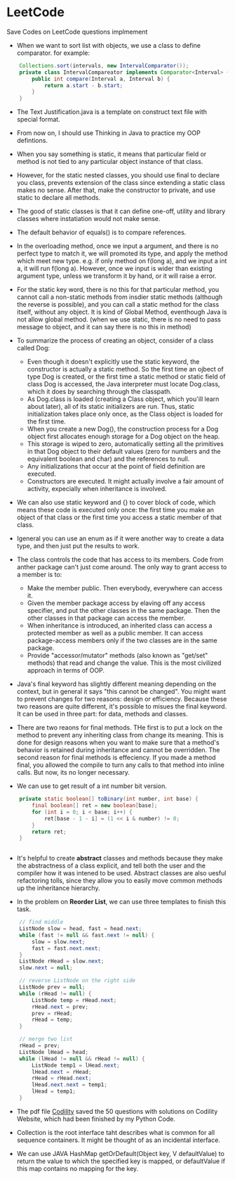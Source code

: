 # LeetCode
Save Codes on LeetCode questions implmement

+ When we want to sort list with objects, we use a class to define comparator.
for example:
```java
	Collections.sort(intervals, new IntervalComparator());
	private class IntervalCompareator implements Comparator<Interval> {
		public int compare(Interval a, Interval b) {
		    return a.start - b.start;
	    }
	}
```

+ The Text Justification.java is a template on construct text file with special format.

+ From now on, I should use Thinking in Java to practice my OOP defintions.

+ When you say something is static, it means that particular field or method is not tied to any particular object instance of that class.

+ However, for the static nested classes, you should use final to declare you class, prevents extension of the class since extending a static class makes no sense. After that, make the constructor to private, and use static to declare all methods.

+ The good of static classes is that it can define one-off, utility and library classes where instatiation would not make sense.

+ The default behavior of equals() is to compare references.

+ In the overloading method, once we input a argument, and there is no perfect type to match it, we will promoted its type, and apply the method which meet new type. e.g. if only method on f(long a), and we input a int a, it will run f(long a). However, once we input is wider than existing argument type, unless we transform it by hand, or it will raise a error.

+ For the static key word, there is no this for that particular method, you cannot call a non-static methods from insdier static methods (although the reverse is possible), and you can call a static method for the class itself, without any object. It is kind of Global Method, eventhough Java is not allow global method. (when we use static, there is no need to pass message to object, and it can say there is no this in method)

+ To summarize the process of creating an object, consider of a class called Dog:
	* Even though it doesn't explicitly use the static keyword, the constructor is actually a static method. So the first time an ojbect of type Dog is created, or the first time a static method or static field of class Dog is accessed, the Java interpreter must locate Dog.class, which it does by searching through the classpath.
	* As Dog.class is loaded (creating a Class object, which you'ill learn about later), all of its static initializers are run. Thus, static initialization takes place only once, as the Class object is loaded for the first time.
	* When you create a new Dog(), the construction process for a Dog object first allocates enough storage for a Dog object on the heap.
	* This storage is wiped to zero, automatically setting all the primitives in that Dog object to their default values (zero for numbers and the equivalent boolean and char) and the references to null.
	* Any initializations that occur at the point of field definition are executed.
	* Constructors are executed. It might actually involve a fair amount of activity, expecially when inheritance is involved.

+ We can also use static keyword and {} to cover block of code, which means these code is executed only once: the first time you make an object of that class or the first time you access a static member of that class.

+ Igeneral you can use an enum as if it were another way to create a data type, and then just put the results to work. 

+ The class controls the code that has access to its members. Code from anther package can't just come around. The only way to grant access to a member is to:
	* Make the member public. Then everybody, everywhere can access it.
	* Given the member package access by elaving off any access specifier, and put the other classes in the same package. Then the other classes in that package can access the member.
	* When inheritance is introduced, an inherited class can access a protected member as well as a public member. It can access package-access members only if the two classes are in the same package.
	* Provide "accessor/mutator" methods (also known as "get/set" methods) that read and change the value. This is the most civilized approach in terms of OOP.

+ Java's final keyword has slightly different meaning depending on the context, but in general it says "this cannot be changed". You might want to prevent changes for two reasons: design or efficiency. Because these two reasons are quite different, it's possible to misues the final keyword. It can be used in three part: for data, methods and classes.

+ There are two reaons for final methods. THe first is to put a lock on the method to prevent any inheriting class from change its meaning. This is done for design reasons when you want to make sure that a method's behavior is retained during inheritance and cannot be overridden. The second reason for final methods is effeciency. If you made a method final, you allowed the compile to turn any calls to that method into inline calls. But now, its no longer necessary.

+ We can use to get result of a int number bit version.
```java
	private static boolean[] toBinary(int number, int base) {
		final boolean[] ret = new boolean[base];
		for (int i = 0; i < base; i++) {
		    ret[base - 1 - i] = (1 << i & number) != 0;
		}
		return ret;
	}
		
```

+ It's helpful to create **abstract** classes and methods because they make the abstractness of a class explicit, and tell both the user and the compiler how it was intened to be used. Abstract classes are also uesful refactoring tolls, since they allow you to easily move common methods up the inheritance hierarchy.


+ In the problem on **Reorder List**, we can use three templates to finish this task.
```java
	// find middle
	ListNode slow = head, fast = head.next;
	while (fast != null && fast.next != null) {
		slow = slow.next;
		fast = fast.next.next;
	}
	ListNode rHead = slow.next;
 	slow.next = null;

	// reverse ListNode on the right side
	ListNode prev = null;
	while (rHead != null) {
    	ListNode temp = rHead.next;
    	rHead.next = prev;
    	prev = rHead;
    	rHead = temp;
    }

    // merge two list
    rHead = prev;
    ListNode lHead = head;
    while (lHead != null && rHead != null) {
        ListNode temp1 = lHead.next;
        lHead.next = rHead;
        rHead = rHead.next;
        lHead.next.next = temp1;
        lHead = temp1;
    }
```
+ The pdf file [Codility][1] saved the 50 questions with solutions on Codility Website, which had been finished by my Python Code.

+ Collection is the root interface taht describes what is common for all sequence containers. It might be thought of as an incidental interface.

+ We can use JAVA HashMap getOrDefault(Object key, V defaultValue) to return the value to which the specified key is mapped, or defaultValue if this map contains no mapping for the key.

[1]: https://github.com/supermarkion/LeetCode/blob/master/Codilitiy.pdf